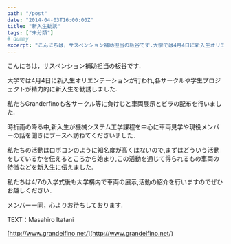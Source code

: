 ```yaml
---
path: "/post"
date: "2014-04-03T16:00:00Z"
title: "新入生勧誘"
tags: ["未分類"]
# dummy
excerpt: "こんにちは，サスペンション補助担当の板谷です.大学では4月4日に新入生オリエンテーションが行われ,各サークルや学生プロジェクトが精力的に新入生を勧誘しま..."
---
```




こんにちは，サスペンション補助担当の板谷です.

大学では4月4日に新入生オリエンテーションが行われ,各サークルや学生プロジェクトが精力的に新入生を勧誘しました.

私たちGranderfinoも各サークル等に負けじと車両展示とビラの配布を行いました.

時折雨の降る中,新入生が機械システム工学課程を中心に車両見学や現役メンバーの話を聞きにブースへ訪ねてくださいました．

私たちの活動はロボコンのように知名度が高くはないので,まずはどういう活動をしているかを伝えるところから始まり,この活動を通じて得られるもの車両の特徴などを新入生に伝えました.

私たちは4/7の入学式後も大学構内で車両の展示,活動の紹介を行いますのでぜひお越しください．

メンバー一同，心よりお待ちしております.

TEXT：Masahiro Itatani

[http://www.grandelfino.net/](http://www.grandelfino.net/)

